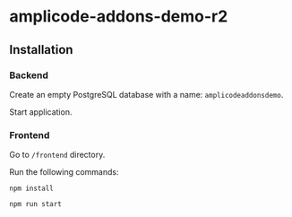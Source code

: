 # amplicode-addons-demo-r2

## Installation

### Backend
Create an empty PostgreSQL database with a name: `amplicodeaddonsdemo`.

Start application.

### Frontend

Go to `/frontend` directory.

Run the following commands:
```shell
npm install
```
```shell
npm run start
```